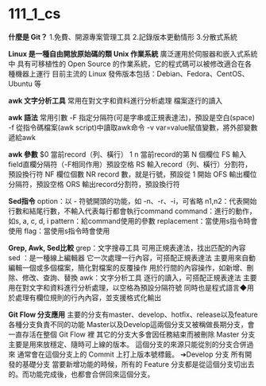 # 111_1_cs
**什麼是 Git？**
1.免費、開源專案管理工具
2.記錄版本更動情形
3.分散式系統

**Linux 是一種自由開放原始碼的類 Unix 作業系統**
廣泛運用於伺服器和嵌入式系統中
具有可移植性的 Open Source 的作業系統，它的程式碼可以被修改適合在各種機器上運行
目前主流的 Linux 發佈版本包括：Debian、Fedora、CentOS、Ubuntu 等

**awk 文字分析工具**
常用在對文字和資料進行分析處理
檔案逐行的讀入

**awk 語法**
常用引數
-F 指定分隔符(可是字串或正規表達法)，預設是空白(space)
-f 從指令碼檔案(awk script)中讀取awk命令
-v var=value賦值變數，將外部變數遞給awk

**awk 參數**
$0       當前record（列、橫行）
$1~$n   當前record的第 N 個欄位
FS       輸入field直欄分隔符（-F相同作用）預設空格
RS      輸入record（列、橫行）分割符，預設換行符
NF       欄位個數
NR      record 數，就是行號，預設從 1 開始
OFS    輸出欄位分隔符，預設空格
ORS     輸出record分割符，預設換行符

**Sed指令**
option：以 - 符號開頭的功能，如 -n、-r、-i，可省略
n1,n2：代表開始行數和結尾行數，不輸入代表每行都會執行command
command：進行的動作，如s, a, c, d, i
pattern：給command使用的參數
replacement：當使用s指令時會使用
flag：當使用s指令時會使用

**Grep, Awk, Sed比較**
grep：文字搜尋工具
可用正規表達法，找出匹配的內容
sed ：是一種線上編輯器
它一次處理一行內容，可搭配正規表達法
主要用來自動編輯一個或多個檔案，簡化對檔案的反覆操作
用於行間的內容操作，如新增、刪除、修改、查詢、替換
awk：文字分析工具
逐行的讀入，可搭配正規表達法
主要用在對文字和資料進行分析處理，以空格為預設分隔符號
同時也是程式語言◆用於處理有欄位規則的行內內容，並支援格式化輸出

**Git Flow 分支應用**
主要的分支有master、develop、hotfix、release以及feature
各種分支負責不同的功能
Master以及Develop這兩個分支又被稱做長期分支，會一直存活在整個 Git Flow 裡
其它的分支大多會因任務結束而被刪除
Master 分支
主要是用來放穩定、隨時可上線的版本。
這個分支的來源只能從別的分支合併過來
通常會在這個分支上的 Commit 上打上版本號標籤。
➔Develop 分支
所有開發的基礎分支
當要新增功能的時候，所有的 Feature 分支都是從這個分支切出去的。而功能完成後，也都會合併回來這個分支。
